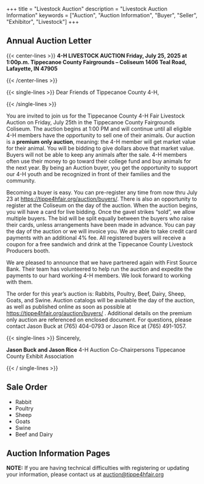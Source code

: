 +++
title = "Livestock Auction"
description = "Livestock Auction Information"
keywords = ["Auction", "Auction Information", "Buyer", "Seller", "Exhibitor", "Livestock"]
+++

## Annual Auction Letter

{{< center-lines >}}
<strong>4-H LIVESTOCK AUCTION
Friday, July 25, 2025 at 1:00p.m.
Tippecanoe County Fairgrounds – Coliseum
1406 Teal Road, Lafayette, IN 47905</strong>

{{< /center-lines >}}

{{< single-lines >}}
Dear Friends of Tippecanoe County 4-H,

{{< /single-lines >}}

You are invited to join us for the Tippecanoe County 4-H Fair Livestock Auction on Friday, July 25th in the Tippecanoe County Fairgrounds Coliseum. The auction begins at 1:00 PM and will continue until all eligible 4-H members have the opportunity to sell one of their animals. Our auction is a __premium only auction__, meaning: the 4-H member will get market value for their animal. You will be bidding to give dollars above that market value. Buyers will not be able to keep any animals after the sale. 4-H members often use their money to go toward their college fund and buy animals for the next year. By being an Auction buyer, you get the opportunity to support our 4-H youth and be recognized in front of their families and the community.

Becoming a buyer is easy. You can pre-register any time from now thru July 23 at https://tippe4hfair.org/auction/buyers/. There is also an opportunity to register at the Coliseum on the day of the auction. When the auction begins, you will have a card for live bidding. Once the gavel strikes “sold”, we allow multiple buyers. The bid will be split equally between the buyers who raise their cards, unless arrangements have been made in advance. You can pay the day of the auction or we will invoice you. We are able to take credit card payments with an additional 4% fee. All registered buyers will receive a coupon for a free sandwich and drink at the Tippecanoe County Livestock Producers booth.

We are pleased to announce that we have partnered again with First Source Bank. Their team has volunteered to help run the auction and expedite the payments to our hard working 4-H members. We look forward to working with them.

The order for this year’s auction is: Rabbits, Poultry, Beef, Dairy, Sheep, Goats, and Swine. Auction catalogs will be available the day of the auction, as well as published online as soon as possible at https://tippe4hfair.org/auction/buyers/ . Additional details on the premium only auction are referenced on enclosed document. For questions, please contact Jason Buck at (765) 404-0793 or Jason Rice at (765) 491-1057.

{{< single-lines >}}
Sincerely,

<strong>Jason Buck and Jason Rice</strong>
4-H Auction Co-Chairpersons
Tippecanoe County Exhibit Association

{{< / single-lines >}}

## Sale Order

- Rabbit
- Poultry
- Sheep
- Goats
- Swine
- Beef and Dairy 

## Auction Information Pages

**NOTE:** If you are having technical difficulties with registering or updating your information, please contact us at [auction@tippe4hfair.org](mailto:auction@tippe4hfair.org)
